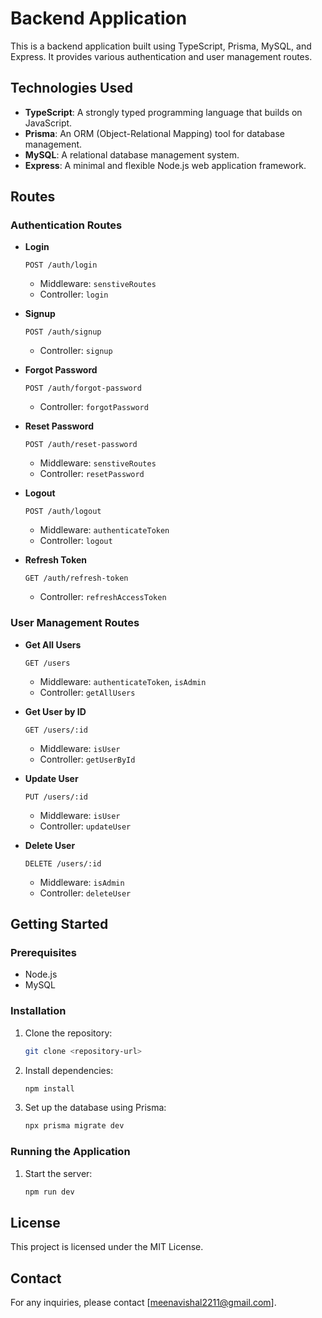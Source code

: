 # Backend Application

This is a backend application built using TypeScript, Prisma, MySQL, and Express. It provides various authentication and user management routes.

## Technologies Used

- **TypeScript**: A strongly typed programming language that builds on JavaScript.
- **Prisma**: An ORM (Object-Relational Mapping) tool for database management.
- **MySQL**: A relational database management system.
- **Express**: A minimal and flexible Node.js web application framework.

## Routes

### Authentication Routes

- **Login**
    ```http
    POST /auth/login
    ```
    - Middleware: `senstiveRoutes`
    - Controller: `login`

- **Signup**
    ```http
    POST /auth/signup
    ```
    - Controller: `signup`

- **Forgot Password**
    ```http
    POST /auth/forgot-password
    ```
    - Controller: `forgotPassword`

- **Reset Password**
    ```http
    POST /auth/reset-password
    ```
    - Middleware: `senstiveRoutes`
    - Controller: `resetPassword`

- **Logout**
    ```http
    POST /auth/logout
    ```
    - Middleware: `authenticateToken`
    - Controller: `logout`

- **Refresh Token**
    ```http
    GET /auth/refresh-token
    ```
    - Controller: `refreshAccessToken`

### User Management Routes

- **Get All Users**
    ```http
    GET /users
    ```
    - Middleware: `authenticateToken`, `isAdmin`
    - Controller: `getAllUsers`

- **Get User by ID**
    ```http
    GET /users/:id
    ```
    - Middleware: `isUser`
    - Controller: `getUserById`

- **Update User**
    ```http
    PUT /users/:id
    ```
    - Middleware: `isUser`
    - Controller: `updateUser`

- **Delete User**
    ```http
    DELETE /users/:id
    ```
    - Middleware: `isAdmin`
    - Controller: `deleteUser`

## Getting Started

### Prerequisites

- Node.js
- MySQL

### Installation

1. Clone the repository:
     ```sh
     git clone <repository-url>
     ```
2. Install dependencies:
     ```sh
     npm install
     ```
3. Set up the database using Prisma:
     ```sh
     npx prisma migrate dev
     ```

### Running the Application

1. Start the server:
     ```sh
     npm run dev
     ```

## License

This project is licensed under the MIT License.

## Contact

For any inquiries, please contact [meenavishal2211@gmail.com].
